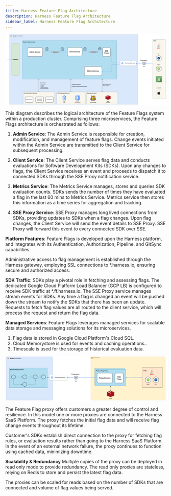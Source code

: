```yaml
---
title: Harness Feature Flag Architecture
description: Harness Feature Flag Architecture
sidebar_label: Harness Feature Flag Architecture
---
```


![](./static/harness_ff_architecture.png)

This diagram describes the logical architecture of the Feature Flags system within a production cluster. Comprising three microservices, the Feature Flags architecture is orchestrated as follows:

1. **Admin Service**: The Admin Service is responsible for creation, modification, and management of feature flags. Change events initiated within the Admin Service are transmitted to the Client Service for subsequent processing.


2. **Client Service**: The Client Service serves flag data and conducts evaluations for Software Development Kits (SDKs). Upon any changes to flags, the Client Service receives an event and proceeds to dispatch it to connected SDKs through the SSE Proxy notification service.


3. **Metrics Service**: The Metrics Service manages, stores and queries SDK evaluation counts. SDKs sends the number of times they have evaluated a flag in the last 60 mins to Metrics Service. Metrics service then stores this information as a time series for aggregation and tracking.


4. **SSE Proxy Service**: SSE Proxy manages long lived connections from SDKs, providing updates to SDKs when a flag changes. Upon flag changes, the Client Service will send the event details to SSE Proxy.  SSE Proxy will forward this event to every connected SDK over SSE.


**Platform Features**:
Feature Flags is developed upon the Harness platform, and integrates with its Authentication, Authorization, Pipeline, and GitSync capabilities. 

Administrative access to flag management is established through the Harness gateway, employing SSL connections to *.harness.io, ensuring secure and authorized access.

**SDK Traffic**:
SDKs play a pivotal role in fetching and assessing flags. The dedicated Google Cloud Platform Load Balancer (GCP LB) is configured to receive SDK traffic at *.ff.harness.io. The SSE Proxy service manages stream events for SDKs. Any time a flag is changed an event will be pushed down the stream to notify the SDKs that there has been an update. Requests to fetch flag values are all routed to the client service, which will process the request and return the flag data.

**Managed Services**:
Feature Flags leverages managed services for scalable data storage and messaging solutions for its microservices.
1. Flag data is stored in Google Cloud Platform's Cloud SQL.
2. Cloud Memorystore is used for events and caching operations..
3. Timescale is used for the storage of historical evaluation data.



![](./static/harness_ff_with_proxy_architecture.png)

The Feature Flag proxy offers customers a greater degree of control and resilience. In this model one or more proxies are connected to the Harness SaaS Platform. The proxy fetches the initial flag data and will receive flag change events throughout its lifetime.

Customer's SDKs establish direct connection to the proxy for fetching flag rules, or evaluation results rather than going to the Harness SaaS Platform. In the event of an external network failure, the proxy continues to function using cached data, minimizing downtime.

**Scalability & Redundancy**
Multiple copies of the proxy can be deployed in read only mode to provide redundancy. The read only proxies are stateless, relying on Redis to store and persist the latest flag data. 

The proxies can be scaled for reads based on the number of SDKs that are connected and volume of flag values being served.


